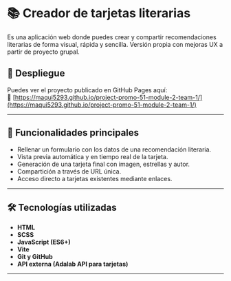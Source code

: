 # 📚 Creador de tarjetas literarias

Es una aplicación web donde puedes crear y compartir recomendaciones literarias de forma visual, rápida y sencilla. Versión propia con mejoras UX a partir de proyecto grupal.

## 🚀 Despliegue

Puedes ver el proyecto publicado en GitHub Pages aquí:  
🔗 [https://maqui5293.github.io/project-promo-51-module-2-team-1/](https://maqui5293.github.io/project-promo-51-module-2-team-1/)

---

## 📌 Funcionalidades principales

- Rellenar un formulario con los datos de una recomendación literaria.
- Vista previa automática y en tiempo real de la tarjeta.
- Generación de una tarjeta final con imagen, estrellas y autor.
- Compartición a través de URL única.
- Acceso directo a tarjetas existentes mediante enlaces.

---

## 🛠️ Tecnologías utilizadas

- **HTML**
- **SCSS**
- **JavaScript (ES6+)**
- **Vite**
- **Git y GitHub**
- **API externa (Adalab API para tarjetas)**

---
